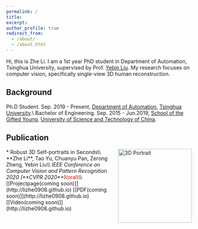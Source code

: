 ```yaml
---
permalink: /
title: 
excerpt: 
author_profile: true
redirect_from: 
  - /about/
  - /about.html
---
```


Hi, this is Zhe Li. I am a 1st year PhD student in Department of Automation, Tsinghua University, supervised by Prof. [Yebin Liu](http://www.liuyebin.com/). My research focuses on computer vision, specifically single-view 3D human reconstruction.

## Background

Ph.D Student. Sep. 2019 - Present, [Department of Automation](http://www.au.tsinghua.edu.cn/publish/auen/index.html), [Tsinghua University](https://www.tsinghua.edu.cn/publish/thu2018en/index.html).\\
Bachelor of Engineering. Sep. 2015 - Jun.2019, [School of the Gifted Young](http://en.scgy.ustc.edu.cn/), [University of Science and Technology of China](http://en.ustc.edu.cn/).

## Publication

<img align="right" src="https://lizhe0908.github.io/images/cvpr2020.jpg" alt="3D Portrait" style="width: 200px"/>
* Robust 3D Self-portraits in Seconds\\
**Zhe Li**, Tao Yu, Chuanyu Pan, Zerong Zheng, Yebin Liu\\
<i>IEEE Conference on Computer Vision and Pattern Recognition 2020 (**CVPR 2020**)</i><font color="#dd0000">(oral)</font>\\
[[Projectpage(coming soon)]](http://lizhe0908.github.io)  [[PDF(coming soon)]](http://lizhe0908.github.io)  [[Video(coming soon)]](http://lizhe0908.github.io)

